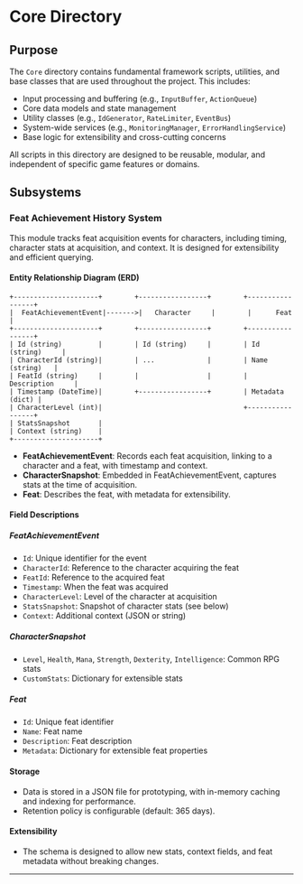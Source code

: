 # Core Directory

## Purpose
The `Core` directory contains fundamental framework scripts, utilities, and base classes that are used throughout the project. This includes:
- Input processing and buffering (e.g., `InputBuffer`, `ActionQueue`)
- Core data models and state management
- Utility classes (e.g., `IdGenerator`, `RateLimiter`, `EventBus`)
- System-wide services (e.g., `MonitoringManager`, `ErrorHandlingService`)
- Base logic for extensibility and cross-cutting concerns

All scripts in this directory are designed to be reusable, modular, and independent of specific game features or domains.

## Subsystems

### Feat Achievement History System

This module tracks feat acquisition events for characters, including timing, character stats at acquisition, and context. It is designed for extensibility and efficient querying.

#### Entity Relationship Diagram (ERD)

```
+---------------------+        +-----------------+        +-----------------+
|  FeatAchievementEvent|------->|   Character     |        |      Feat       |
+---------------------+        +-----------------+        +-----------------+
| Id (string)         |        | Id (string)     |        | Id (string)     |
| CharacterId (string)|        | ...             |        | Name (string)   |
| FeatId (string)     |        |                 |        | Description     |
| Timestamp (DateTime)|        +-----------------+        | Metadata (dict) |
| CharacterLevel (int)|                                   +-----------------+
| StatsSnapshot       |
| Context (string)    |
+---------------------+
```

- **FeatAchievementEvent**: Records each feat acquisition, linking to a character and a feat, with timestamp and context.
- **CharacterSnapshot**: Embedded in FeatAchievementEvent, captures stats at the time of acquisition.
- **Feat**: Describes the feat, with metadata for extensibility.

#### Field Descriptions

##### FeatAchievementEvent
- `Id`: Unique identifier for the event
- `CharacterId`: Reference to the character acquiring the feat
- `FeatId`: Reference to the acquired feat
- `Timestamp`: When the feat was acquired
- `CharacterLevel`: Level of the character at acquisition
- `StatsSnapshot`: Snapshot of character stats (see below)
- `Context`: Additional context (JSON or string)

##### CharacterSnapshot
- `Level`, `Health`, `Mana`, `Strength`, `Dexterity`, `Intelligence`: Common RPG stats
- `CustomStats`: Dictionary for extensible stats

##### Feat
- `Id`: Unique feat identifier
- `Name`: Feat name
- `Description`: Feat description
- `Metadata`: Dictionary for extensible feat properties

#### Storage
- Data is stored in a JSON file for prototyping, with in-memory caching and indexing for performance.
- Retention policy is configurable (default: 365 days).

#### Extensibility
- The schema is designed to allow new stats, context fields, and feat metadata without breaking changes.

--- 